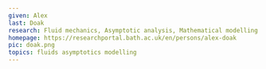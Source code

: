 ```yaml
---
given: Alex
last: Doak
research: Fluid mechanics, Asymptotic analysis, Mathematical modelling
homepage: https://researchportal.bath.ac.uk/en/persons/alex-doak
pic: doak.png
topics: fluids asymptotics modelling
---
```

